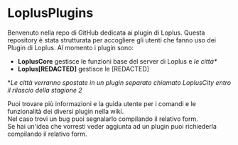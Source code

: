 # LoplusPlugins
Benvenuto nella repo di GitHub dedicata ai plugin di Loplus. Questa repository è stata strutturata per accogliere gli utenti che fanno uso dei Plugin di Loplus. Al momento i plugin sono:  
- **LoplusCore** gestisce le funzioni base del server di Loplus e _le città*_
- **Loplus[REDACTED]** gestisce le [REDACTED]  

*_Le città verranno spostate in un plugin separato chiamato LoplusCity entro il rilascio della stagione 2_

Puoi trovare più informazioni e la guida utente per i comandi e le funzionalità dei diversi plugin nella wiki.  
Nel caso trovi un bug puoi segnalarlo compilando il relativo form.  
Se hai un'idea che vorresti veder aggiunta ad un plugin puoi richiederla compilando il relativo form.  
